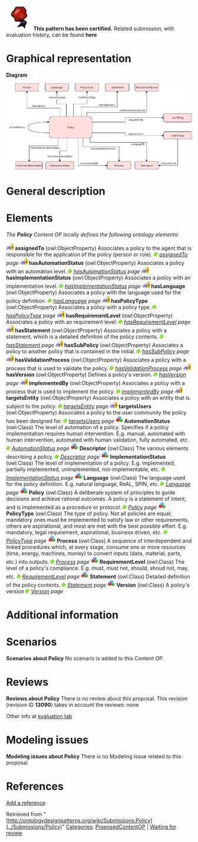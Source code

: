 [![](../images/thumb/b/b5/Certified.png/70px-Certified.png)](../Image/Certified.png "Certified.png") __This pattern has been certified.__
Related submission, with evaluation history, can be found __here__





#  Graphical representation


__Diagram__




[![Image:Policies_ODP.png](../images/8/8b/Policies_ODP.png)](../Image/Policies_ODP.png "Image:Policies_ODP.png")




#  General description


  




#  Elements


_The __Policy__ Content OP locally defines the following ontology elements:_



[![ObjectProperty](../images/thumb/c/c3/ObjectProperty.gif/20px-ObjectProperty.gif)](../Image/ObjectProperty.gif "ObjectProperty") __assignedTo__ (owl:ObjectProperty) Associates a policy to the agent that is responsible for the application of the policy (person or role). 
 [![](../images/thumb/8/87/ArrowRight.gif/11px-ArrowRight.gif)](../Image/ArrowRight.gif "ArrowRight.gif") _[assignedTo](../Submissions/Policy/assignedTo "Submissions:Policy/assignedTo") page_
[![ObjectProperty](../images/thumb/c/c3/ObjectProperty.gif/20px-ObjectProperty.gif)](../Image/ObjectProperty.gif "ObjectProperty") __hasAutomationStatus__ (owl:ObjectProperty) Associates a policy with an automation level. 
 [![](../images/thumb/8/87/ArrowRight.gif/11px-ArrowRight.gif)](../Image/ArrowRight.gif "ArrowRight.gif") _[hasAutomationStatus](../Submissions/Policy/hasAutomationStatus "Submissions:Policy/hasAutomationStatus") page_
[![ObjectProperty](../images/thumb/c/c3/ObjectProperty.gif/20px-ObjectProperty.gif)](../Image/ObjectProperty.gif "ObjectProperty") __hasImplementationStatus__ (owl:ObjectProperty) Associates a policy with an implementation level. 
 [![](../images/thumb/8/87/ArrowRight.gif/11px-ArrowRight.gif)](../Image/ArrowRight.gif "ArrowRight.gif") _[hasImplementationStatus](../Submissions/Policy/hasImplementationStatus "Submissions:Policy/hasImplementationStatus") page_
[![ObjectProperty](../images/thumb/c/c3/ObjectProperty.gif/20px-ObjectProperty.gif)](../Image/ObjectProperty.gif "ObjectProperty") __hasLanguage__ (owl:ObjectProperty) Associates a policy with the language used for the policy definition. 
 [![](../images/thumb/8/87/ArrowRight.gif/11px-ArrowRight.gif)](../Image/ArrowRight.gif "ArrowRight.gif") _[hasLanguage](../Submissions/Policy/hasLanguage "Submissions:Policy/hasLanguage") page_
[![ObjectProperty](../images/thumb/c/c3/ObjectProperty.gif/20px-ObjectProperty.gif)](../Image/ObjectProperty.gif "ObjectProperty") __hasPolicyType__ (owl:ObjectProperty) Associates a policy with a policy type. 
 [![](../images/thumb/8/87/ArrowRight.gif/11px-ArrowRight.gif)](../Image/ArrowRight.gif "ArrowRight.gif") _[hasPolicyType](../Submissions/Policy/hasPolicyType "Submissions:Policy/hasPolicyType") page_
[![ObjectProperty](../images/thumb/c/c3/ObjectProperty.gif/20px-ObjectProperty.gif)](../Image/ObjectProperty.gif "ObjectProperty") __hasRequirementLevel__ (owl:ObjectProperty) Associates a policy with an requirement level. 
 [![](../images/thumb/8/87/ArrowRight.gif/11px-ArrowRight.gif)](../Image/ArrowRight.gif "ArrowRight.gif") _[hasRequirementLevel](../Submissions/Policy/hasRequirementLevel "Submissions:Policy/hasRequirementLevel") page_
[![ObjectProperty](../images/thumb/c/c3/ObjectProperty.gif/20px-ObjectProperty.gif)](../Image/ObjectProperty.gif "ObjectProperty") __hasStatement__ (owl:ObjectProperty) Associates a policy with a statement, which is a detailed definition of the policy contents. 
 [![](../images/thumb/8/87/ArrowRight.gif/11px-ArrowRight.gif)](../Image/ArrowRight.gif "ArrowRight.gif") _[hasStatement](../Submissions/Policy/hasStatement "Submissions:Policy/hasStatement") page_
[![ObjectProperty](../images/thumb/c/c3/ObjectProperty.gif/20px-ObjectProperty.gif)](../Image/ObjectProperty.gif "ObjectProperty") __hasSubPolicy__ (owl:ObjectProperty) Associates a policy to another policy that is contained in the initial. 
 [![](../images/thumb/8/87/ArrowRight.gif/11px-ArrowRight.gif)](../Image/ArrowRight.gif "ArrowRight.gif") _[hasSubPolicy](../Submissions/Policy/hasSubPolicy "Submissions:Policy/hasSubPolicy") page_
[![ObjectProperty](../images/thumb/c/c3/ObjectProperty.gif/20px-ObjectProperty.gif)](../Image/ObjectProperty.gif "ObjectProperty") __hasValidationProcess__ (owl:ObjectProperty) Associates a policy with a process that is used to validate the policy. 
 [![](../images/thumb/8/87/ArrowRight.gif/11px-ArrowRight.gif)](../Image/ArrowRight.gif "ArrowRight.gif") _[hasValidationProcess](../Submissions/Policy/hasValidationProcess "Submissions:Policy/hasValidationProcess") page_
[![ObjectProperty](../images/thumb/c/c3/ObjectProperty.gif/20px-ObjectProperty.gif)](../Image/ObjectProperty.gif "ObjectProperty") __hasVersion__ (owl:ObjectProperty) Defines a policy's version. 
 [![](../images/thumb/8/87/ArrowRight.gif/11px-ArrowRight.gif)](../Image/ArrowRight.gif "ArrowRight.gif") _[hasVersion](../Submissions/Policy/hasVersion "Submissions:Policy/hasVersion") page_
[![ObjectProperty](../images/thumb/c/c3/ObjectProperty.gif/20px-ObjectProperty.gif)](../Image/ObjectProperty.gif "ObjectProperty") __implementedBy__ (owl:ObjectProperty) Associates a policy with a process that is used to implement the policy. 
 [![](../images/thumb/8/87/ArrowRight.gif/11px-ArrowRight.gif)](../Image/ArrowRight.gif "ArrowRight.gif") _[implementedBy](../Submissions/Policy/implementedBy "Submissions:Policy/implementedBy") page_
[![ObjectProperty](../images/thumb/c/c3/ObjectProperty.gif/20px-ObjectProperty.gif)](../Image/ObjectProperty.gif "ObjectProperty") __targetsEntity__ (owl:ObjectProperty) Associates a policy with an entity that is subject to the policy. 
 [![](../images/thumb/8/87/ArrowRight.gif/11px-ArrowRight.gif)](../Image/ArrowRight.gif "ArrowRight.gif") _[targetsEntity](../Submissions/Policy/targetsEntity "Submissions:Policy/targetsEntity") page_
[![ObjectProperty](../images/thumb/c/c3/ObjectProperty.gif/20px-ObjectProperty.gif)](../Image/ObjectProperty.gif "ObjectProperty") __targetsUsers__ (owl:ObjectProperty) Associates a policy to the user community the policy has been designed for. 
 [![](../images/thumb/8/87/ArrowRight.gif/11px-ArrowRight.gif)](../Image/ArrowRight.gif "ArrowRight.gif") _[targetsUsers](../Submissions/Policy/targetsUsers "Submissions:Policy/targetsUsers") page_
[![Class](../images/thumb/2/27/Class.gif/20px-Class.gif)](../Image/Class.gif "Class") __AutomationStatus__ (owl:Class) The level of automation of a policy. Specifies if a policy implementation requires human intervention. E.g. manual, automated with human intervention, automated with human validation, fully automated, etc. 
 [![](../images/thumb/8/87/ArrowRight.gif/11px-ArrowRight.gif)](../Image/ArrowRight.gif "ArrowRight.gif") _[AutomationStatus](../Submissions/Policy/AutomationStatus "Submissions:Policy/AutomationStatus") page_
[![Class](../images/thumb/2/27/Class.gif/20px-Class.gif)](../Image/Class.gif "Class") __Descriptor__ (owl:Class) The various elements describing a policy. 
 [![](../images/thumb/8/87/ArrowRight.gif/11px-ArrowRight.gif)](../Image/ArrowRight.gif "ArrowRight.gif") _[Descriptor](../Submissions/Policy/Descriptor "Submissions:Policy/Descriptor") page_
[![Class](../images/thumb/2/27/Class.gif/20px-Class.gif)](../Image/Class.gif "Class") __ImplementationStatus__ (owl:Class) The level of implementation of a policy. E.g. implemented, partially implemented, unimplemented, not-implementable, etc. 
 [![](../images/thumb/8/87/ArrowRight.gif/11px-ArrowRight.gif)](../Image/ArrowRight.gif "ArrowRight.gif") _[ImplementationStatus](../Submissions/Policy/ImplementationStatus "Submissions:Policy/ImplementationStatus") page_
[![Class](../images/thumb/2/27/Class.gif/20px-Class.gif)](../Image/Class.gif "Class") __Language__ (owl:Class) The language used for the policy definition. E.g. natural language, ReAL, SPIN, etc. 
 [![](../images/thumb/8/87/ArrowRight.gif/11px-ArrowRight.gif)](../Image/ArrowRight.gif "ArrowRight.gif") _[Language](../Submissions/Policy/Language "Submissions:Policy/Language") page_
[![Class](../images/thumb/2/27/Class.gif/20px-Class.gif)](../Image/Class.gif "Class") __Policy__ (owl:Class) A deliberate system of principles to guide decisions and achieve rational outcomes. A policy is a statement of intent, and is implemented as a procedure or protocol. 
 [![](../images/thumb/8/87/ArrowRight.gif/11px-ArrowRight.gif)](../Image/ArrowRight.gif "ArrowRight.gif") _[Policy](../Submissions/Policy/Policy "Submissions:Policy/Policy") page_
[![Class](../images/thumb/2/27/Class.gif/20px-Class.gif)](../Image/Class.gif "Class") __PolicyType__ (owl:Class) The type of policy. Not all policies are equal; mandatory ones must be implemented to satisfy law or other requirements, others are aspirational, and most are met with the best possible effort. E.g. mandatory, legal requirement, aspirational, business driven, etc. 
 [![](../images/thumb/8/87/ArrowRight.gif/11px-ArrowRight.gif)](../Image/ArrowRight.gif "ArrowRight.gif") _[PolicyType](../Submissions/Policy/PolicyType "Submissions:Policy/PolicyType") page_
[![Class](../images/thumb/2/27/Class.gif/20px-Class.gif)](../Image/Class.gif "Class") __Process__ (owl:Class) A sequence of interdependent and linked procedures which, at every stage, consume one or more resources (time, energy, machines, money) to convert inputs (data, material, parts, etc.) into outputs. 
 [![](../images/thumb/8/87/ArrowRight.gif/11px-ArrowRight.gif)](../Image/ArrowRight.gif "ArrowRight.gif") _[Process](../Submissions/Policy/Process "Submissions:Policy/Process") page_
[![Class](../images/thumb/2/27/Class.gif/20px-Class.gif)](../Image/Class.gif "Class") __RequirementLevel__ (owl:Class) The level of a policy's compliance. E.g. must, must not, should, shoud not, may, etc. 
 [![](../images/thumb/8/87/ArrowRight.gif/11px-ArrowRight.gif)](../Image/ArrowRight.gif "ArrowRight.gif") _[RequirementLevel](../Submissions/Policy/RequirementLevel "Submissions:Policy/RequirementLevel") page_
[![Class](../images/thumb/2/27/Class.gif/20px-Class.gif)](../Image/Class.gif "Class") __Statement__ (owl:Class) Detailed definition of the policy contents. 
 [![](../images/thumb/8/87/ArrowRight.gif/11px-ArrowRight.gif)](../Image/ArrowRight.gif "ArrowRight.gif") _[Statement](../Submissions/Policy/Statement "Submissions:Policy/Statement") page_
[![Class](../images/thumb/2/27/Class.gif/20px-Class.gif)](../Image/Class.gif "Class") __Version__ (owl:Class) A policy's version 
 [![](../images/thumb/8/87/ArrowRight.gif/11px-ArrowRight.gif)](../Image/ArrowRight.gif "ArrowRight.gif") _[Version](../Submissions/Policy/Version "Submissions:Policy/Version") page_
#  Additional information


#  Scenarios



__Scenarios about Policy__
No scenario is added to this Content OP.




#  Reviews



__Reviews about Policy__
There is no review about this proposal.
This revision (revision ID __13090__) takes in account the reviews: none


Other info at [evaluation tab](http://ontologydesignpatterns.org/wiki/index.php?title=Submissions:Policy&action=evaluation "http://ontologydesignpatterns.org/wiki/index.php?title=Submissions:Policy&action=evaluation")




  




#  Modeling issues



__Modeling issues about Policy__
There is no Modeling issue related to this proposal.




  




#  References


[Add a reference](index.php@title=Odp%253AAdd_reference&subject=../Submissions/Policy "http://ontologydesignpatterns.org/wiki/index.php?title=Odp:Add_reference&subject=Submissions%3APolicy")





Retrieved from "[http://ontologydesignpatterns.org/wiki/Submissions:Policy](../Submissions/Policy)"
 [Categories](http://ontologydesignpatterns.org/wiki/Special:Categories "Special:Categories"): [ProposedContentOP](../Category/ProposedContentOP "Category:ProposedContentOP") | [Waiting for review](../Category/Waiting_for_review "Category:Waiting for review")